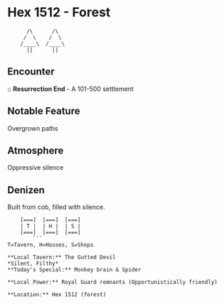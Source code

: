 # Hex 1512 - Forest
```
      /\      /\
     /  \    /  \
    /____\  /____\
      ||      ||
```

## Encounter

⌂ **Resurrection End** - A 101-500 settlement

## Notable Feature

Overgrown paths

## Atmosphere

Oppressive silence

## Denizen

Built from cob, filled with silence.

```
    [===]  [===]  [===]
    | T |  | H |  | S |
    [===]  [===]  [===]
        ```
T=Tavern, H=Houses, S=Shops

**Local Tavern:** The Gutted Devil
*Silent, Filthy*
**Today's Special:** Monkey brain & Spider

**Local Power:** Royal Guard remnants (Opportunistically friendly)

**Location:** Hex 1512 (forest)
